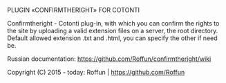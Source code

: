 PLUGIN «CONFIRMTHERIGHT» FOR COTONTI

Confirmtheright - Cotonti plug-in, with which you can confirm the rights to the site by uploading a valid extension files on a server, the root directory. Default allowed extension .txt and .html, you can specify the other if need be.

Russian documentation: https://github.com/Roffun/confirmtheright/wiki

Copyright (C) 2015 - today: Roffun | https://github.com/Roffun
